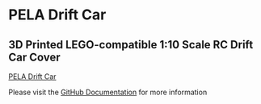 # PELA Drift Car
## 3D Printed LEGO-compatible 1:10 Scale RC Drift Car Cover

[PELA Drift Car](docs/images/pela-drift-car.jpg)

Please visit the [GitHub Documentation](https://github.com/LEGO-compatible-gadgets/PELA-drift-car/tree/master/docs/README.md) for more information
